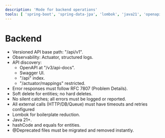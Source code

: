 ```yaml
---
description: 'Mode for backend operations'
tools: [ 'spring-boot', 'spring-data-jpa', 'lombok', 'java21', 'openapi-generator' ]
---
```


# Backend

- Versioned API base path: "/api/v1".
- Observability: Actuator, structured logs.
- API discovery:
    - OpenAPI at "/v3/api-docs".
    - Swagger UI.
    - "/api" index.
    - "/actuator/mappings" restricted.
- Error responses must follow RFC 7807 (Problem Details).
- Soft delete for entities; no hard deletes.
- No silent catches; all errors must be logged or reported.
- All external calls (HTTP/DB/Queue) must have timeouts and retries configured
- Lombok for boilerplate reduction.
- Java 21+.
- hashCode and equals for entities.
- @Deprecated files must be migrated and removed instantly.